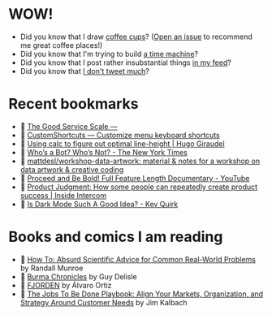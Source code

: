 # WOW!

- Did you know that I draw [coffee cups](https://papercups.mamuso.net/)? ([Open an issue](https://github.com/mamuso/papercups/issues) to recommend me great coffee places!)
- Did you know that I'm trying to build [a time machine](https://github.com/mamuso/fluxcapacitor)?
- Did you know that I post rather insubstantial things [in my feed](https://feed.mamuso.net/)?
- Did you know that [I don't tweet much](https://twitter.com/mamuso)?

# Recent bookmarks

- 👀 [The Good Service Scale —](https://good.services/the-good-services-scale)
- 👀 [CustomShortcuts — Customize menu keyboard shortcuts](https://www.houdah.com/customShortcuts/)
- 👀 [Using calc to figure out optimal line-height | Hugo Giraudel](https://hugogiraudel.com/2020/05/18/using-calc-to-figure-out-optimal-line-height/)
- 👀 [Who’s a Bot? Who’s Not? - The New York Times](https://www.nytimes.com/2020/06/16/science/social-media-bots-kazemi.html)
- 👀 [mattdesl/workshop-data-artwork: material & notes for a workshop on data artwork & creative coding](https://github.com/mattdesl/workshop-data-artwork)
- 👀 [Proceed and Be Bold! Full Feature Length Documentary - YouTube](https://www.youtube.com/watch?v=i251DDffUzY)
- 👀 [Product Judgment: How some people can repeatedly create product success | Inside Intercom](https://www.intercom.com/blog/product-judgment/)
- 👀 [Is Dark Mode Such A Good Idea? - Kev Quirk](https://kevq.uk/is-dark-mode-such-a-good-idea/)


# Books and comics I am reading

- 📘 [How To: Absurd Scientific Advice for Common Real-World Problems](https://www.goodreads.com/book/show/43851501) by Randall Munroe
- 📘 [Burma Chronicles](https://www.goodreads.com/book/show/3023792) by Guy Delisle
- 📘 [FJORDEN](https://www.goodreads.com/book/show/13008650) by Álvaro Ortiz
- 📘 [The Jobs To Be Done Playbook: Align Your Markets, Organization, and Strategy Around Customer Needs](https://www.goodreads.com/book/show/52105688) by Jim Kalbach

